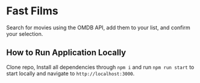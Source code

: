 # Fast Films

Search for movies using the OMDB API, add them to your list, and confirm your selection.

## How to Run Application Locally

Clone repo, Install all dependencies through `npm i` and run `npm run start` to start locally and navigate to `http://localhost:3000`.
